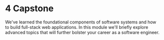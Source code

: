 # 4 Capstone

We've learned the foundational components of software systems and how to build full-stack web applications. In this module we'll briefly explore advanced topics that will further bolster your career as a software engineer.
